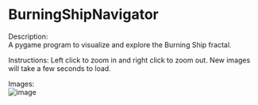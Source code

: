 # BurningShipNavigator
Description:  
A pygame program to visualize and explore the Burning Ship fractal.  
  
Instructions:
Left click to zoom in and right click to zoom out. New images will take a few seconds to load.  
  
Images:  
![image](https://drive.google.com/file/d/1EJ8BZBLsM2upv5z71wQ6SlWFcEgRrlsP)
